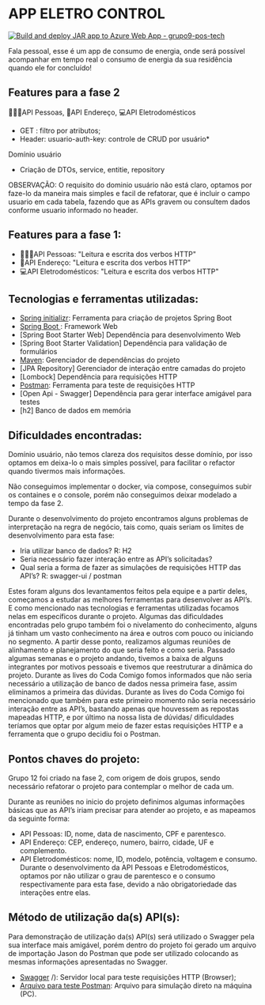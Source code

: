 # APP ELETRO CONTROL
[![Build and deploy JAR app to Azure Web App - grupo9-pos-tech](https://github.com/kaiqueribe/AppEletroControl5/actions/workflows/azure-webapps-java-jar.yml/badge.svg)](https://github.com/kaiqueribe/AppEletroControl5/actions/workflows/azure-webapps-java-jar.yml)

Fala pessoal, esse é um app de consumo de energia, onde será possível acompanhar em tempo real o consumo de energia da sua residência quando ele for concluído!

## Features para a fase 2

  🙋🏽‍♀️API Pessoas, 📒API Endereço, 💻API Eletrodomésticos<br>
* GET : filtro por atributos;
* Header: usuario-auth-key: controle de CRUD por usuário*

Domínio usuário
* Criação de DTOs, service, entitie, repository

OBSERVAÇÃO: O requisito do dominio usuário não está claro, optamos por faze-lo da maneira mais simples e facil de refatorar,
que é incluir o campo usuario em cada tabela, fazendo que as APIs gravem ou consultem dados conforme usuario informado no header. 

## Features para a fase 1:

*  🙋🏽‍♀️API Pessoas: "Leitura e escrita dos verbos HTTP"<br>
*  📒API Endereço: "Leitura e escrita dos verbos HTTP"<br>
*  💻API Eletrodomésticos: "Leitura e escrita dos verbos HTTP"<br>

## Tecnologias e ferramentas utilizadas:

* [Spring initializr]( https://start.spring.io/): Ferramenta para criação de projetos Spring Boot
* [Spring Boot ]( https://spring.io/projects/spring-boot): Framework Web 
* [Spring Boot Starter Web] Dependência para desenvolvimento Web
* [Spring Boot Starter Validation] Dependência para validação de formulários
* [Maven]( https://mvnrepository.com/): Gerenciador de dependências do projeto
* [JPA Repository] Gerenciador de interação entre camadas do projeto
* [Lombock] Dependência para requisições HTTP
* [Postman](https://www.postman.com/): Ferramenta para teste de requisições HTTP
* [Open Api - Swagger] Dependência para gerar interface amigável para testes
* [h2] Banco de dados em memória

## Dificuldades encontradas:

Domínio usuário, não temos clareza dos requisitos desse domínio, por isso optamos em deixa-lo o mais simples possível,
para facilitar o refactor quando tivermos mais informações.

Não conseguimos implementar o docker, via compose, conseguimos subir os containes e o console, porém não conseguimos 
deixar modelado a tempo da fase 2. 

Durante o desenvolvimento do projeto encontramos alguns problemas de interpretação na regra de negócio, tais como, quais seriam os limites de desenvolvimento para esta fase: 
* Iria utilizar banco de dados? R: H2
* Seria necessário fazer interação entre as API’s solicitadas?
* Qual seria a forma de fazer as simulações de requisições HTTP das API’s? R: swagger-ui / postman <br>

Estes foram alguns dos levantamentos feitos pela equipe e a partir deles, começamos a estudar as melhores ferramentas para desenvolver as API’s. E como mencionado nas tecnologias e ferramentas utilizadas focamos nelas em específicos durante o projeto.
Algumas das dificuldades encontradas pelo grupo também foi o nivelamento do conhecimento, alguns já tinham um vasto conhecimento na área e outros com pouco ou iniciando no segmento. A partir desse ponto, realizamos algumas reuniões de alinhamento e planejamento do que seria feito e como seria. Passado algumas semanas e o projeto andando, tivemos a baixa de alguns integrantes por motivos pessoais e tivemos que reestruturar a dinâmica do projeto.
Durante as lives do Coda Comigo fomos informados que não seria necessário a utilização de banco de dados nessa primeira fase, assim eliminamos a primeira das dúvidas. Durante as lives do Coda Comigo foi mencionado que também para este primeiro momento não seria necessário interação entre as API’s, bastando apenas que houvessem as repostas mapeadas HTTP,  e por último na nossa lista de dúvidas/ dificuldades teríamos que optar por algum meio de fazer estas requisições HTTP e a ferramenta que o grupo decidiu foi o Postman.

## Pontos chaves do projeto:

Grupo 12 foi criado na fase 2, com origem de dois grupos, sendo necessário refatorar o projeto para contemplar o melhor de cada um.

Durante as reuniões no inicio do projeto definimos algumas informações básicas que as API’s iriam precisar para atender ao projeto, e as mapeamos da seguinte forma:
* API Pessoas:
ID, nome, data de nascimento, CPF e parentesco.
* API Endereço:
CEP, endereço, numero, bairro, cidade, UF e complemento.
* API Eletrodomésticos:
nome, ID, modelo, potência, voltagem e consumo.
Durante o desenvolvimento da API Pessoas e Eletrodomésticos, optamos por não utilizar o grau de parentesco e o consumo respectivamente para esta fase, devido a não obrigatoriedade das interações entre elas.

## Método de utilização da(s) API(s):

Para demonstração de utilização da(s) API(s) será utilizado o Swagger pela sua interface mais amigável, porém dentro do projeto foi gerado um arquivo de importação Jason do Postman que pode ser utilizado colocando as mesmas informações apresentadas no Swagger.
* [Swagger](https://grupo9-pos-tech.azurewebsites.net/eletro/swagger-ui/index.html#/) /): Servidor local para teste requisições HTTP (Browser);
* [Arquivo para teste Postman](https://warped-meteor-302132.postman.co/workspace/App-Consumo-Eletro~60891746-3429-418a-9499-910f095c31d9/collection/27681645-57d87472-1132-46fc-8916-268f42ac6cce?action=share&creator=27681645 ): Arquivo para simulação direto na máquina (PC).
